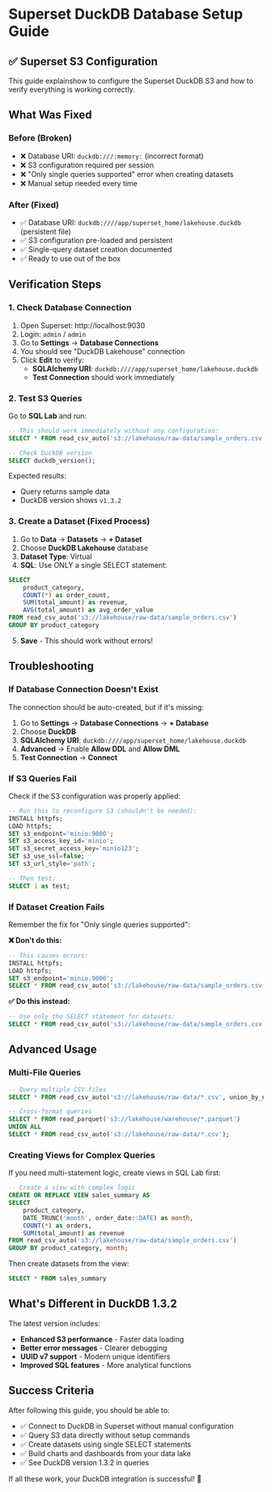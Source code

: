 # Superset DuckDB Database Setup Guide

## ✅ Superset S3 Configuration

This guide explainshow to configure the Superset DuckDB S3 and how to verify everything is working correctly.

## What Was Fixed

### **Before (Broken)**
- ❌ Database URI: `duckdb:///:memory:` (incorrect format)
- ❌ S3 configuration required per session
- ❌ "Only single queries supported" error when creating datasets
- ❌ Manual setup needed every time

### **After (Fixed)**
- ✅ Database URI: `duckdb:////app/superset_home/lakehouse.duckdb` (persistent file)
- ✅ S3 configuration pre-loaded and persistent
- ✅ Single-query dataset creation documented
- ✅ Ready to use out of the box

## Verification Steps

### 1. Check Database Connection

1. Open Superset: http://localhost:9030
2. Login: `admin` / `admin`
3. Go to **Settings** → **Database Connections**
4. You should see "DuckDB Lakehouse" connection
5. Click **Edit** to verify:
   - **SQLAlchemy URI**: `duckdb:////app/superset_home/lakehouse.duckdb`
   - **Test Connection** should work immediately

### 2. Test S3 Queries

Go to **SQL Lab** and run:

```sql
-- This should work immediately without any configuration:
SELECT * FROM read_csv_auto('s3://lakehouse/raw-data/sample_orders.csv') LIMIT 5;

-- Check DuckDB version
SELECT duckdb_version();
```

Expected results:
- Query returns sample data
- DuckDB version shows `v1.3.2`

### 3. Create a Dataset (Fixed Process)

1. Go to **Data** → **Datasets** → **+ Dataset**
2. Choose **DuckDB Lakehouse** database
3. **Dataset Type**: Virtual
4. **SQL**: Use ONLY a single SELECT statement:

```sql
SELECT 
    product_category,
    COUNT(*) as order_count,
    SUM(total_amount) as revenue,
    AVG(total_amount) as avg_order_value
FROM read_csv_auto('s3://lakehouse/raw-data/sample_orders.csv')
GROUP BY product_category
```

5. **Save** - This should work without errors!

## Troubleshooting

### If Database Connection Doesn't Exist

The connection should be auto-created, but if it's missing:

1. Go to **Settings** → **Database Connections** → **+ Database**
2. Choose **DuckDB**
3. **SQLAlchemy URI**: `duckdb:////app/superset_home/lakehouse.duckdb`
4. **Advanced** → Enable **Allow DDL** and **Allow DML**
5. **Test Connection** → **Connect**

### If S3 Queries Fail

Check if the S3 configuration was properly applied:

```sql
-- Run this to reconfigure S3 (shouldn't be needed):
INSTALL httpfs;
LOAD httpfs;
SET s3_endpoint='minio:9000';
SET s3_access_key_id='minio';
SET s3_secret_access_key='minio123';
SET s3_use_ssl=false;
SET s3_url_style='path';

-- Then test:
SELECT 1 as test;
```

### If Dataset Creation Fails

Remember the fix for "Only single queries supported":

**❌ Don't do this:**
```sql
-- This causes errors:
INSTALL httpfs;
LOAD httpfs;
SET s3_endpoint='minio:9000';
SELECT * FROM read_csv_auto('s3://lakehouse/raw-data/sample_orders.csv');
```

**✅ Do this instead:**
```sql
-- Use only the SELECT statement for datasets:
SELECT * FROM read_csv_auto('s3://lakehouse/raw-data/sample_orders.csv')
```

## Advanced Usage

### Multi-File Queries
```sql
-- Query multiple CSV files
SELECT * FROM read_csv_auto('s3://lakehouse/raw-data/*.csv', union_by_name=true);

-- Cross-format queries
SELECT * FROM read_parquet('s3://lakehouse/warehouse/*.parquet')
UNION ALL
SELECT * FROM read_csv_auto('s3://lakehouse/raw-data/*.csv');
```

### Creating Views for Complex Queries

If you need multi-statement logic, create views in SQL Lab first:

```sql
-- Create a view with complex logic
CREATE OR REPLACE VIEW sales_summary AS 
SELECT 
    product_category,
    DATE_TRUNC('month', order_date::DATE) as month,
    COUNT(*) as orders,
    SUM(total_amount) as revenue
FROM read_csv_auto('s3://lakehouse/raw-data/sample_orders.csv')
GROUP BY product_category, month;
```

Then create datasets from the view:
```sql
SELECT * FROM sales_summary
```

## What's Different in DuckDB 1.3.2

The latest version includes:
- **Enhanced S3 performance** - Faster data loading
- **Better error messages** - Clearer debugging
- **UUID v7 support** - Modern unique identifiers
- **Improved SQL features** - More analytical functions

## Success Criteria

After following this guide, you should be able to:
- ✅ Connect to DuckDB in Superset without manual configuration
- ✅ Query S3 data directly without setup commands
- ✅ Create datasets using single SELECT statements
- ✅ Build charts and dashboards from your data lake
- ✅ See DuckDB version 1.3.2 in queries

If all these work, your DuckDB integration is successful! 🎉
